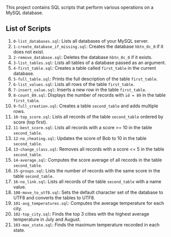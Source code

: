 This project contains SQL scripts that perform various operations on a MySQL database.

## List of Scripts

1. `0-list_databases.sql`: Lists all databases of your MySQL server.
2. `1-create_database_if_missing.sql`: Creates the database `hbtn_0c_0` if it does not exist.
3. `2-remove_database.sql`: Deletes the database `hbtn_0c_0` if it exists.
4. `3-list_tables.sql`: Lists all tables of a database passed as an argument.
5. `4-first_table.sql`: Creates a table called `first_table` in the current database.
6. `5-full_table.sql`: Prints the full description of the table `first_table`.
7. `6-list_values.sql`: Lists all rows of the table `first_table`.
8. `7-insert_value.sql`: Inserts a new row in the table `first_table`.
9. `8-count_89.sql`: Displays the number of records with `id = 89` in the table `first_table`.
10. `9-full_creation.sql`: Creates a table `second_table` and adds multiple rows.
11. `10-top_score.sql`: Lists all records of the table `second_table` ordered by score (top first).
12. `11-best_score.sql`: Lists all records with a score >= 10 in the table `second_table`.
13. `12-no_cheating.sql`: Updates the score of Bob to 10 in the table `second_table`.
14. `13-change_class.sql`: Removes all records with a score <= 5 in the table `second_table`.
15. `14-average.sql`: Computes the score average of all records in the table `second_table`.
16. `15-groups.sql`: Lists the number of records with the same score in the table `second_table`.
17. `16-no_link.sql`: Lists all records of the table `second_table` with a name value.
18. `100-move_to_utf8.sql`: Sets the default character set of the database to UTF8 and converts the tables to UTF8.
19. `101-avg_temperatures.sql`: Computes the average temperature for each city.
20. `102-top_city.sql`: Finds the top 3 cities with the highest average temperature in July and August.
21. `103-max_state.sql`: Finds the maximum temperature recorded in each state.
